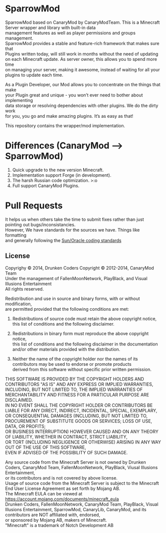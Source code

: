 SparrowMod
=========

SparrowMod based on CanaryMod by CanaryModTeam.
This is a Minecraft Server wrapper and library with built-in data  
management features as well as player permissions and groups management.  
SparrowMod provides a stable and feature-rich framework that makes sure that  
Plugins written today, will still work in months without the need of updating  
on each Minecraft update. As server owner, this allows you to spend more time  
on managing your server, making it awesome, instead of waiting for all your  
plugins to update each time.  

As a Plugin Developer, our Mod allows you to concentrate on the things that make  
your Plugin great and unique - you won’t ever need to bother about implementing  
data storage or resolving dependencies with other plugins. We do the dirty work  
for you, you go and make amazing plugins. It’s as easy as that!  

This repository contains the wrapper/mod implementation.

Differences (CanaryMod --> SparrowMod)
======================================
1. Quick upgrade to the new version Minecraft.
2. Implementation support Forge (in development).
3. The harsh Russian code optimization. >:о
4. Full support CanaryMod Plugins.

Pull Requests
=============

It helps us when others take the time to submit fixes rather than just pointing out bugs/inconsistancies.  
However, We have standards for the sources we have. Things like formatting  
and generally following the [Sun/Oracle coding standards](http://www.oracle.com/technetwork/java/javase/documentation/codeconvtoc-136057.html)  

License
-------
Copyrighy &copy; 2014, Drunken Coders
Copyright &copy; 2012-2014, CanaryMod Team  
Under the management of FallenMoonNetwork, PlayBlack, and Visual Illusions Entertainment  
All rights reserved.

Redistribution and use in source and binary forms, with or without modification,  
are permitted provided that the following conditions are met:  

1. Redistributions of source code must retain the above copyright notice,  
   this list of conditions and the following disclaimer.

2. Redistributions in binary form must reproduce the above copyright notice,  
   this list of conditions and the following disclaimer in the documentation and/or other materials provided with the distribution.

3. Neither the name of the copyright holder nor the names of its contributors may be used to endorse or promote products  
   derived from this software without specific prior written permission.  

THIS SOFTWARE IS PROVIDED BY THE COPYRIGHT HOLDERS AND CONTRIBUTORS "AS IS" AND ANY EXPRESS OR IMPLIED WARRANTIES,  
INCLUDING, BUT NOT LIMITED TO, THE IMPLIED WARRANTIES OF MERCHANTABILITY AND FITNESS FOR A PARTICULAR PURPOSE ARE DISCLAIMED.  
IN NO EVENT SHALL THE COPYRIGHT HOLDER OR CONTRIBUTORS BE LIABLE FOR ANY DIRECT, INDIRECT, INCIDENTAL, SPECIAL, EXEMPLARY,  
OR CONSEQUENTIAL DAMAGES (INCLUDING, BUT NOT LIMITED TO, PROCUREMENT OF SUBSTITUTE GOODS OR SERVICES; LOSS OF USE, DATA, OR PROFITS;  
OR BUSINESS INTERRUPTION) HOWEVER CAUSED AND ON ANY THEORY OF LIABILITY, WHETHER IN CONTRACT, STRICT LIABILITY,  
OR TORT (INCLUDING NEGLIGENCE OR OTHERWISE) ARISING IN ANY WAY OUT OF THE USE OF THIS SOFTWARE,  
EVEN IF ADVISED OF THE POSSIBILITY OF SUCH DAMAGE.  

Any source code from the Minecraft Server is not owned by Drunken Coders, CanaryMod Team, FallenMoonNetwork, PlayBlack, Viusal Illusions Entertainment,  
or its contributors and is not covered by above license.  
Usage of source code from the Minecraft Server is subject to the Minecraft End User License Agreement as set forth by Mojang AB.  
The Minecraft EULA can be viewed at https://account.mojang.com/documents/minecraft_eula  
Drunken Coders, FallenMoonNetwork, CanaryMod Team, PlayBlack, Visual Illusions Entertainment, SparrowMod, CanaryLib, CanaryMod, and its contributors are NOT affiliated with, endorsed,  
or sponsored by Mojang AB, makers of Minecraft.  
"Minecraft" is a trademark of Notch Development AB
